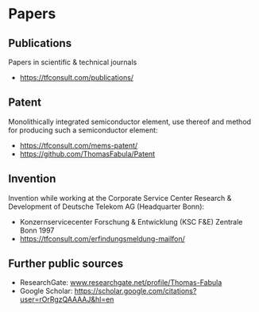 # Papers

## Publications
Papers in scientific & technical journals
- https://tfconsult.com/publications/

## Patent
Monolithically integrated semiconductor element, use thereof and method for producing such a semiconductor element:
- https://tfconsult.com/mems-patent/
- https://github.com/ThomasFabula/Patent

## Invention 
Invention while working at the Corporate Service Center Research & Development of Deutsche Telekom AG (Headquarter Bonn):
- Konzernservicecenter Forschung & Entwicklung (KSC F&E) Zentrale Bonn 1997 
- https://tfconsult.com/erfindungsmeldung-mailfon/  

## Further public sources
- ResearchGate: www.researchgate.net/profile/Thomas-Fabula
- Google Scholar: https://scholar.google.com/citations?user=rOrRgzQAAAAJ&hl=en
